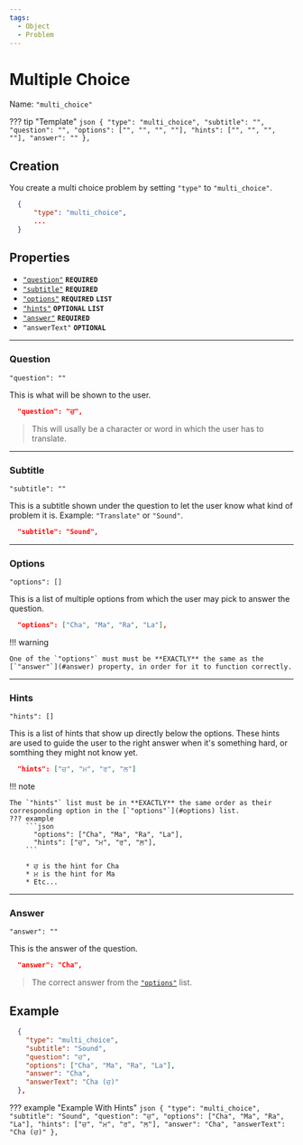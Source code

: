 ```yaml
---
tags:
  - Object
  - Problem
---
```

# Multiple Choice

Name: `"multi_choice"`

??? tip "Template"
    ```json
      {
          "type": "multi_choice",
          "subtitle": "",
          "question": "",
          "options": ["", "", "", ""],
          "hints": ["", "", "", ""],
          "answer": ""
      },
    ```

## Creation

You create a multi choice problem by setting `"type"` to `"multi_choice"`. 

```json
  {
      "type": "multi_choice",
      ...
  }
```

## Properties

* [`"question"`](#question) <code><b>REQUIRED</b></code>
* [`"subtitle"`](#subtitle) <code><b>REQUIRED</b></code>
* [`"options"`](#options) <code><b>REQUIRED</b></code> <code><b>LIST</b></code>
* [`"hints"`](#hints) <code><b>OPTIONAL</b></code> <code><b>LIST</b></code>
* [`"answer"`](#answer) <code><b>REQUIRED</b></code> 
* `"answerText"` <code><b>OPTIONAL</b></code>

--- 

### Question 

`"question": ""`

This is what will be shown to the user. 

```json
  "question": "ਚ",
```
> This will usally be a character or word in which the user has to translate. 

--- 

### Subtitle

`"subtitle": ""`

This is a subtitle shown under the question to let the user know what kind of problem it is. Example: `"Translate"` or `"Sound"`. 

```json
  "subtitle": "Sound",
```

--- 

### Options

`"options": []`

This is a list of multiple options from which the user may pick to answer the question.

```json
  "options": ["Cha", "Ma", "Ra", "La"],
```
!!! warning

    One of the `"options"` must must be **EXACTLY** the same as the
    [`"answer"`](#answer) property, in order for it to function correctly.

--- 

### Hints

`"hints": []`

This is a list of hints that show up directly below the options.
These hints are used to guide the user to the right answer when it's something hard,
or somthing they might not know yet.

```json
  "hints": ["ਚ", "ਮ", "ਰ", "ਲ"]
```
!!! note

    The `"hints"` list must be in **EXACTLY** the same order as their
    corresponding option in the [`"options"`](#options) list.
    ??? example
        ```json
          "options": ["Cha", "Ma", "Ra", "La"],
          "hints": ["ਚ", "ਮ", "ਰ", "ਲ"],
        ```

        * ਚ is the hint for Cha
        * ਮ is the hint for Ma
        * Etc...

--- 

### Answer

`"answer": ""`

This is the answer of the question.

```json
  "answer": "Cha",
```
> The correct answer from the [`"options"`](#options) list.

## Example
```json
  {
    "type": "multi_choice",
    "subtitle": "Sound",
    "question": "ਚ",
    "options": ["Cha", "Ma", "Ra", "La"],
    "answer": "Cha",
    "answerText": "Cha (ਚ)"
  },
```

??? example "Example With Hints"
    ```json
      {
        "type": "multi_choice",
        "subtitle": "Sound",
        "question": "ਚ",
        "options": ["Cha", "Ma", "Ra", "La"],
        "hints": ["ਚ", "ਮ", "ਰ", "ਲ"],
        "answer": "Cha",
        "answerText": "Cha (ਚ)"
      },
    ```
